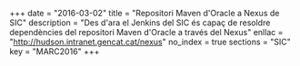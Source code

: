 +++
date        = "2016-03-02"
title       = "Repositori Maven d'Oracle a Nexus de SIC"
description = "Des d'ara el Jenkins del SIC és capaç de resoldre dependències del repositori Maven d'Oracle a través del Nexus"
enllac      = "http://hudson.intranet.gencat.cat/nexus"
no_index 	= true
sections    = "SIC"
key         = "MARC2016"
+++


